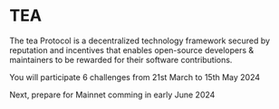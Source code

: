 # TEA

The tea Protocol is a decentralized technology framework secured by reputation and incentives that enables open-source developers & maintainers to be rewarded for their software contributions.

You will participate 6 challenges from 21st March to 15th May 2024

Next, prepare for Mainnet comming in early June 2024


